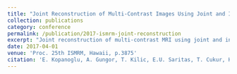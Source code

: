 ```yaml
---
title: "Joint Reconstruction of Multi-Contrast Images Using Joint and Individual Regularization"
collection: publications
category: conference
permalink: /publication/2017-ismrm-joint-reconstruction
excerpt: "Joint reconstruction of multi-contrast MRI using joint and individual regularization."
date: 2017-04-01
venue: 'Proc. 25th ISMRM, Hawaii, p.3875'
citation: 'E. Kopanoglu, A. Gungor, T. Kilic, E.U. Saritas, T. Cukur, H.E. Guven. "Joint Reconstruction of Multi-Contrast Images Using Joint and Individual Regularization." <i>Proc. 25th ISMRM</i>, Hawaii, p.3875, April 2017.'
---
```


